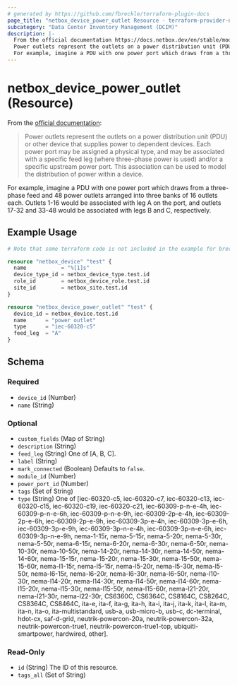 ```yaml
---
# generated by https://github.com/fbreckle/terraform-plugin-docs
page_title: "netbox_device_power_outlet Resource - terraform-provider-netbox"
subcategory: "Data Center Inventory Management (DCIM)"
description: |-
  From the official documentation https://docs.netbox.dev/en/stable/models/dcim/poweroutlet/:
  Power outlets represent the outlets on a power distribution unit (PDU) or other device that supplies power to dependent devices. Each power port may be assigned a physical type, and may be associated with a specific feed leg (where three-phase power is used) and/or a specific upstream power port. This association can be used to model the distribution of power within a device.
  For example, imagine a PDU with one power port which draws from a three-phase feed and 48 power outlets arranged into three banks of 16 outlets each. Outlets 1-16 would be associated with leg A on the port, and outlets 17-32 and 33-48 would be associated with legs B and C, respectively.
---
```


# netbox_device_power_outlet (Resource)

From the [official documentation](https://docs.netbox.dev/en/stable/models/dcim/poweroutlet/):

> Power outlets represent the outlets on a power distribution unit (PDU) or other device that supplies power to dependent devices. Each power port may be assigned a physical type, and may be associated with a specific feed leg (where three-phase power is used) and/or a specific upstream power port. This association can be used to model the distribution of power within a device.

For example, imagine a PDU with one power port which draws from a three-phase feed and 48 power outlets arranged into three banks of 16 outlets each. Outlets 1-16 would be associated with leg A on the port, and outlets 17-32 and 33-48 would be associated with legs B and C, respectively.

## Example Usage

```terraform
# Note that some terraform code is not included in the example for brevity

resource "netbox_device" "test" {
  name           = "%[1]s"
  device_type_id = netbox_device_type.test.id
  role_id        = netbox_device_role.test.id
  site_id        = netbox_site.test.id
}

resource "netbox_device_power_outlet" "test" {
  device_id = netbox_device.test.id
  name      = "power outlet"
  type      = "iec-60320-c5"
  feed_leg  = "A"
}
```

<!-- schema generated by tfplugindocs -->
## Schema

### Required

- `device_id` (Number)
- `name` (String)

### Optional

- `custom_fields` (Map of String)
- `description` (String)
- `feed_leg` (String) One of [A, B, C].
- `label` (String)
- `mark_connected` (Boolean) Defaults to `false`.
- `module_id` (Number)
- `power_port_id` (Number)
- `tags` (Set of String)
- `type` (String) One of [iec-60320-c5, iec-60320-c7, iec-60320-c13, iec-60320-c15, iec-60320-c19, iec-60320-c21, iec-60309-p-n-e-4h, iec-60309-p-n-e-6h, iec-60309-p-n-e-9h, iec-60309-2p-e-4h, iec-60309-2p-e-6h, iec-60309-2p-e-9h, iec-60309-3p-e-4h, iec-60309-3p-e-6h, iec-60309-3p-e-9h, iec-60309-3p-n-e-4h, iec-60309-3p-n-e-6h, iec-60309-3p-n-e-9h, nema-1-15r, nema-5-15r, nema-5-20r, nema-5-30r, nema-5-50r, nema-6-15r, nema-6-20r, nema-6-30r, nema-6-50r, nema-10-30r, nema-10-50r, nema-14-20r, nema-14-30r, nema-14-50r, nema-14-60r, nema-15-15r, nema-15-20r, nema-15-30r, nema-15-50r, nema-15-60r, nema-l1-15r, nema-l5-15r, nema-l5-20r, nema-l5-30r, nema-l5-50r, nema-l6-15r, nema-l6-20r, nema-l6-30r, nema-l6-50r, nema-l10-30r, nema-l14-20r, nema-l14-30r, nema-l14-50r, nema-l14-60r, nema-l15-20r, nema-l15-30r, nema-l15-50r, nema-l15-60r, nema-l21-20r, nema-l21-30r, nema-l22-30r, CS6360C, CS6364C, CS8164C, CS8264C, CS8364C, CS8464C, ita-e, ita-f, ita-g, ita-h, ita-i, ita-j, ita-k, ita-l, ita-m, ita-n, ita-o, ita-multistandard, usb-a, usb-micro-b, usb-c, dc-terminal, hdot-cx, saf-d-grid, neutrik-powercon-20a, neutrik-powercon-32a, neutrik-powercon-true1, neutrik-powercon-true1-top, ubiquiti-smartpower, hardwired, other].

### Read-Only

- `id` (String) The ID of this resource.
- `tags_all` (Set of String)


